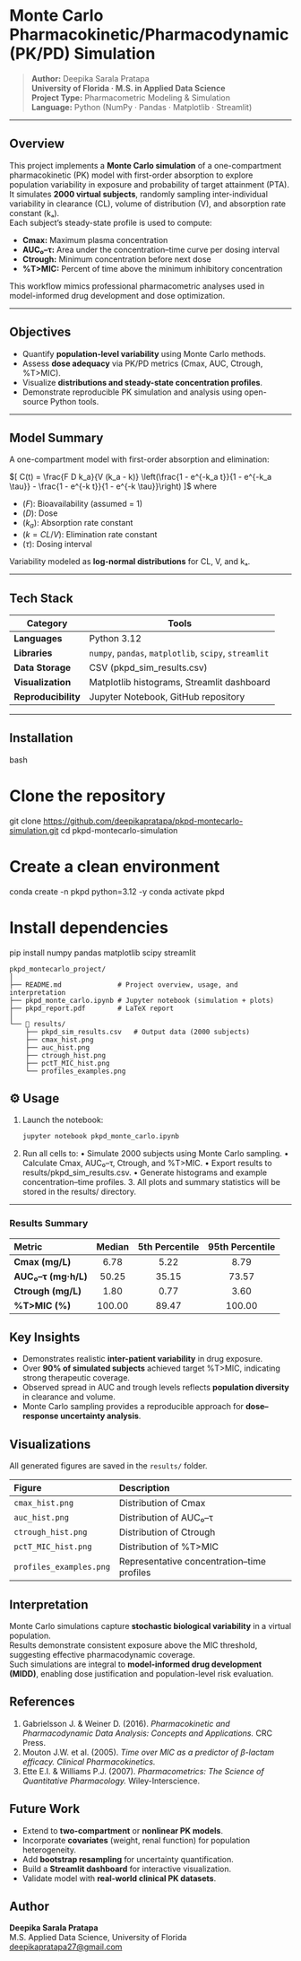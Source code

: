 # Monte Carlo Pharmacokinetic/Pharmacodynamic (PK/PD) Simulation

> **Author:** Deepika Sarala Pratapa  
> **University of Florida · M.S. in Applied Data Science**  
> **Project Type:** Pharmacometric Modeling & Simulation  
> **Language:** Python (NumPy · Pandas · Matplotlib · Streamlit)  

---

## Overview
This project implements a **Monte Carlo simulation** of a one-compartment pharmacokinetic (PK) model with first-order absorption to explore population variability in exposure and probability of target attainment (PTA).  
It simulates **2000 virtual subjects**, randomly sampling inter-individual variability in clearance (CL), volume of distribution (V), and absorption rate constant (kₐ).  
Each subject’s steady-state profile is used to compute:

- **Cmax:** Maximum plasma concentration  
- **AUC₀–τ:** Area under the concentration–time curve per dosing interval  
- **Ctrough:** Minimum concentration before next dose  
- **%T>MIC:** Percent of time above the minimum inhibitory concentration  

This workflow mimics professional pharmacometric analyses used in model-informed drug development and dose optimization.

---

## Objectives
- Quantify **population-level variability** using Monte Carlo methods.  
- Assess **dose adequacy** via PK/PD metrics (Cmax, AUC, Ctrough, %T>MIC).  
- Visualize **distributions and steady-state concentration profiles**.  
- Demonstrate reproducible PK simulation and analysis using open-source Python tools.  

---

## Model Summary
A one-compartment model with first-order absorption and elimination:

$[
C(t) = \frac{F D k_a}{V (k_a - k)} 
\left(\frac{1 - e^{-k_a t}}{1 - e^{-k_a \tau}} - \frac{1 - e^{-k t}}{1 - e^{-k \tau}}\right)
]$
where  
- $( F )$: Bioavailability (assumed = 1)  
- $( D )$: Dose  
- $( k_a )$: Absorption rate constant  
- $( k = CL/V )$: Elimination rate constant  
- $( τ )$: Dosing interval  

Variability modeled as **log-normal distributions** for CL, V, and kₐ.

---

## Tech Stack
| Category | Tools |
|-----------|-------|
| **Languages** | Python 3.12 |
| **Libraries** | `numpy`, `pandas`, `matplotlib`, `scipy`, `streamlit` |
| **Data Storage** | CSV (pkpd_sim_results.csv) |
| **Visualization** | Matplotlib histograms, Streamlit dashboard |
| **Reproducibility** | Jupyter Notebook, GitHub repository |

---

## Installation
bash
# Clone the repository
git clone https://github.com/deepikapratapa/pkpd-montecarlo-simulation.git
cd pkpd-montecarlo-simulation

# Create a clean environment
conda create -n pkpd python=3.12 -y
conda activate pkpd

# Install dependencies
pip install numpy pandas matplotlib scipy streamlit
```
pkpd_montecarlo_project/
│
├── README.md              # Project overview, usage, and interpretation
├── pkpd_monte_carlo.ipynb # Jupyter notebook (simulation + plots)
├── pkpd_report.pdf        # LaTeX report
│
└── 📂 results/
    ├── pkpd_sim_results.csv   # Output data (2000 subjects)
    ├── cmax_hist.png
    ├── auc_hist.png
    ├── ctrough_hist.png
    ├── pctT_MIC_hist.png
    └── profiles_examples.png
```
## ⚙️ Usage
1. Launch the notebook:
   ```bash
   jupyter notebook pkpd_monte_carlo.ipynb
2.	Run all cells to:
	•	Simulate 2000 subjects using Monte Carlo sampling.
	•	Calculate Cmax, AUC₀–τ, Ctrough, and %T>MIC.
	•	Export results to results/pkpd_sim_results.csv.
	•	Generate histograms and example concentration–time profiles.
	3.	All plots and summary statistics will be stored in the results/ directory.

---

### Results Summary

| Metric | Median | 5th Percentile | 95th Percentile |
|:--------|:-------:|:---------------:|:---------------:|
| **Cmax (mg/L)** | 6.78 | 5.22 | 8.79 |
| **AUC₀–τ (mg·h/L)** | 50.25 | 35.15 | 73.57 |
| **Ctrough (mg/L)** | 1.80 | 0.77 | 3.60 |
| **%T>MIC (%)** | 100.00 | 89.47 | 100.00 |

## Key Insights
- Demonstrates realistic **inter-patient variability** in drug exposure.  
- Over **90% of simulated subjects** achieved target %T>MIC, indicating strong therapeutic coverage.  
- Observed spread in AUC and trough levels reflects **population diversity** in clearance and volume.  
- Monte Carlo sampling provides a reproducible approach for **dose–response uncertainty analysis**.

## Visualizations
All generated figures are saved in the `results/` folder.

| Figure | Description |
|:-------|:-------------|
| `cmax_hist.png` | Distribution of Cmax |
| `auc_hist.png` | Distribution of AUC₀–τ |
| `ctrough_hist.png` | Distribution of Ctrough |
| `pctT_MIC_hist.png` | Distribution of %T>MIC |
| `profiles_examples.png` | Representative concentration–time profiles |

## Interpretation
Monte Carlo simulations capture **stochastic biological variability** in a virtual population.  
Results demonstrate consistent exposure above the MIC threshold, suggesting effective pharmacodynamic coverage.  
Such simulations are integral to **model-informed drug development (MIDD)**, enabling dose justification and population-level risk evaluation.

## References
1. Gabrielsson J. & Weiner D. (2016). *Pharmacokinetic and Pharmacodynamic Data Analysis: Concepts and Applications.* CRC Press.  
2. Mouton J.W. et al. (2005). *Time over MIC as a predictor of β-lactam efficacy.* *Clinical Pharmacokinetics.*  
3. Ette E.I. & Williams P.J. (2007). *Pharmacometrics: The Science of Quantitative Pharmacology.* Wiley-Interscience.

## Future Work
- Extend to **two-compartment** or **nonlinear PK models**.  
- Incorporate **covariates** (weight, renal function) for population heterogeneity.  
- Add **bootstrap resampling** for uncertainty quantification.  
- Build a **Streamlit dashboard** for interactive visualization.  
- Validate model with **real-world clinical PK datasets**.

##  Author
**Deepika Sarala Pratapa**  
M.S. Applied Data Science, University of Florida  
 [deepikapratapa27@gmail.com](mailto:deepikapratapa27@gmail.com)  
